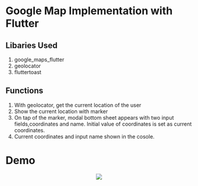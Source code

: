 # Google Map Implementation with Flutter


## Libaries Used

1) google_maps_flutter
2) geolocator
3) fluttertoast

## Functions

1) With geolocator, get the current location of the user
2) Show the current location with marker
3) On tap of the marker, modal bottom sheet appears with two input fields,coordinates and name. Initial value of coordinates is set as current coordinates.
4) Current coordinates and input name shown in the cosole.

#        Demo

<p align="center">
<img src = "https://github.com/nusayer/gmap/blob/master/20200910_230654%5B1%5D.gif">




